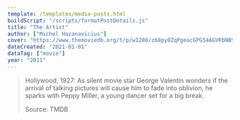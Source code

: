 ```yaml
---
template: /templates/media-posts.html
buildScript: "/scripts/formatPostDetails.js"
title: "The Artist"
author: ["Michel Hazanavicius"]
cover: "https://www.themoviedb.org/t/p/w1280/z68py0ZqPgeacGPG54AGVRbNBS7.jpg"
dateCreated: "2021-01-01"
dataTag: ["movie"]
year: "2011"
---
```


> Hollywood, 1927: As silent movie star George Valentin wonders if the arrival of talking pictures will cause him to fade into oblivion, he sparks with Peppy Miller, a young dancer set for a big break.
>
> Source: TMDB
